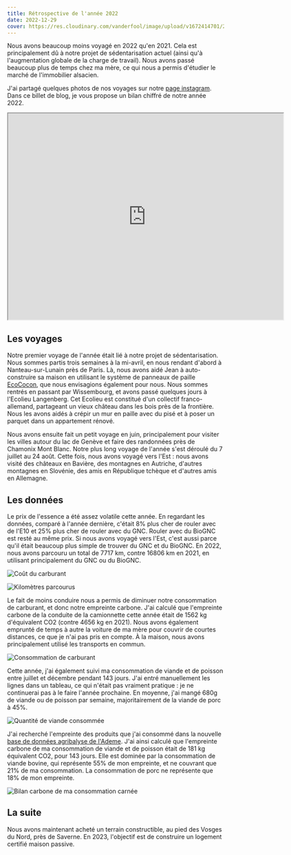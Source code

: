 ```yaml
---
title: Rétrospective de l'année 2022
date: 2022-12-29
cover: https://res.cloudinary.com/vanderfool/image/upload/v1672414701/2022-trip/2022_map.png
---
```



Nous avons beaucoup moins voyagé en 2022 qu'en 2021.
Cela est principalement dû à notre projet de sédentarisation actuel (ainsi qu'à l'augmentation globale de la charge de travail).
Nous avons passé beaucoup plus de temps chez ma mère, ce qui nous a permis d'étudier le marché de l'immobilier alsacien.

J'ai partagé quelques photos de nos voyages sur notre [page instagram](https://www.instagram.com/vanderfool.fr/).
Dans ce billet de blog, je vous propose un bilan chiffré de notre année 2022.

<iframe src="https://www.google.com/maps/d/embed?mid=1zIMbDHp3morNo-bFDd_oMll2tcrwREM&ehbc=2E312F" width="640" height="480"></iframe>

## Les voyages

Notre premier voyage de l'année était lié à notre projet de sédentarisation.
Nous sommes partis trois semaines à la mi-avril, en nous rendant d'abord à Nanteau-sur-Lunain près de Paris.
Là, nous avons aidé Jean à auto-construire sa maison en utilisant le système de panneaux de paille [EcoCocon](https://ecococon.eu/fr/), que nous envisagions également pour nous.
Nous sommes rentrés en passant par Wissembourg, et avons passé quelques jours à l'Ecolieu Langenberg.
Cet Ecolieu est constitué d'un collectif franco-allemand, partageant un vieux château dans les bois près de la frontière.
Nous les avons aidés à crépir un mur en paille avec du pisé et à poser un parquet dans un appartement rénové.

Nous avons ensuite fait un petit voyage en juin, principalement pour visiter les villes autour du lac de Genève et faire des randonnées près de Chamonix Mont Blanc.
Notre plus long voyage de l'année s'est déroulé du 7 juillet au 24 août.
Cette fois, nous avons voyagé vers l'Est : nous avons visité des châteaux en Bavière, des montagnes en Autriche, d'autres montagnes en Slovénie, des amis en République tchèque et d'autres amis en Allemagne.

## Les données

Le prix de l'essence a été assez volatile cette année.
En regardant les données, comparé à l'année dernière, c'était 8% plus cher de rouler avec de l'E10 et 25% plus cher de rouler avec du GNC.
Rouler avec du BioGNC est resté au même prix.
Si nous avons voyagé vers l'Est, c'est aussi parce qu'il était beaucoup plus simple de trouver du GNC et du BioGNC.
En 2022, nous avons parcouru un total de 7717 km, contre 16806 km en 2021, en utilisant principalement du GNC ou du BioGNC.

![Coût du carburant](https://res.cloudinary.com/vanderfool/image/upload/v1672418032/2022-trip/fuel_price_cohh3n.png "Coût du carburant")

![Kilomètres parcourus](https://res.cloudinary.com/vanderfool/image/upload/v1672418017/2022-trip/driven_km_zmwgyi.png "Kilomètres parcourus par mois")

Le fait de moins conduire nous a permis de diminuer notre consommation de carburant, et donc notre empreinte carbone.
J'ai calculé que l'empreinte carbone de la conduite de la camionnette cette année était de 1562 kg d'équivalent CO2 (contre 4656 kg en 2021).
Nous avons également emprunté de temps à autre la voiture de ma mère pour couvrir de courtes distances, ce que je n'ai pas pris en compte.
À la maison, nous avons principalement utilisé les transports en commun.

![Consommation de carburant](https://res.cloudinary.com/vanderfool/image/upload/v1672418032/2022-trip/tanked_volumes_icyyll.png "Consommation de carburant")

Cette année, j'ai également suivi ma consommation de viande et de poisson entre juillet et décembre pendant 143 jours.
J'ai entré manuellement les lignes dans un tableau, ce qui n'était pas vraiment pratique : je ne continuerai pas à le faire l'année prochaine.
En moyenne, j'ai mangé 680g de viande ou de poisson par semaine, majoritairement de la viande de porc à 45%.

![Quantité de viande consommée](https://res.cloudinary.com/vanderfool/image/upload/v1672484284/2022-trip/meat_consumption_quantity_qows8g.png "Quantité de viande consommée")

J'ai recherché l'empreinte des produits que j'ai consommé dans la nouvelle [base de données agribalyse de l'Ademe](https://agribalyse.ademe.fr/).
J'ai ainsi calculé que l'empreinte carbone de ma consommation de viande et de poisson était de 181 kg équivalent CO2, pour 143 jours.
Elle est dominée par la consommation de viande bovine, qui représente 55% de mon empreinte, et ne couvrant que 21% de ma consommation.
La consommation de porc ne représente que 18% de mon empreinte.

![Bilan carbone de ma consommation carnée](https://res.cloudinary.com/vanderfool/image/upload/v1672484284/2022-trip/meat_consumption_co2_vc6zj5.png "Bilan carbone de ma consommation carnée")

## La suite

Nous avons maintenant acheté un terrain constructible, au pied des Vosges du Nord, près de Saverne.
En 2023, l'objectif est de construire un logement certifié maison passive.

